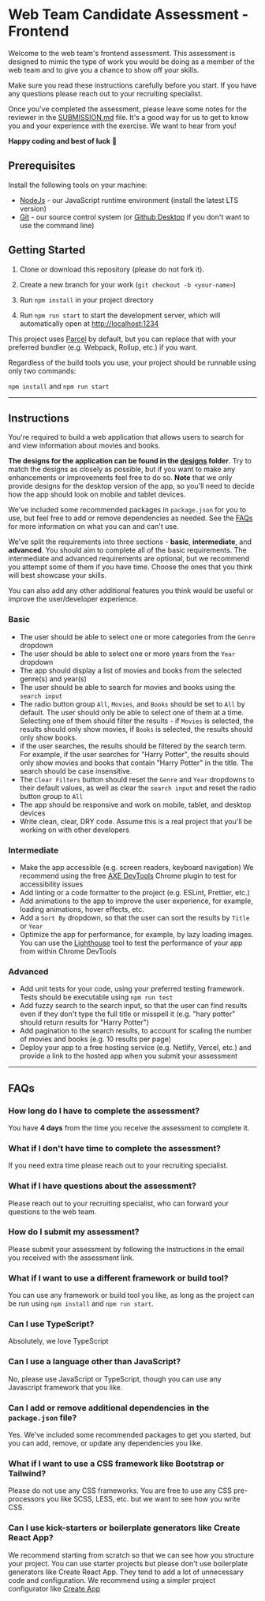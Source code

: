 # Web Team Candidate Assessment - Frontend

Welcome to the web team's frontend assessment. This assessment is designed to mimic the type of work you would be doing as a member of the web team and to give you a chance to show off your skills.

Make sure you read these instructions carefully before you start. If you have any questions please reach out to your recruiting specialist.

Once you've completed the assessment, please leave some notes for the reviewer in the [SUBMISSION.md](SUBMISSION.md) file. It's a good way for us to get to know you and your experience with the exercise. We want to hear from you!

**Happy coding and best of luck** 🎉

## Prerequisites

Install the following tools on your machine:

- [NodeJs][node] - our JavaScript runtime environment (install the latest LTS version)
- [Git][git] - our source control system (or [Github Desktop][github-desktop] if you don't want to use the command line)

## Getting Started

1. Clone or download this repository (please do not fork it).

2. Create a new branch for your work (`git checkout -b <your-name>`)

3. Run `npm install` in your project directory

4. Run `npm run start` to start the development server, which will automatically open at [http://localhost:1234](http://localhost:1234)

This project uses [Parcel][parcel] by default, but you can replace that with your preferred bundler (e.g. Webpack, Rollup, etc.) if you want.

Regardless of the build tools you use, your project should be runnable using only two commands:

 `npm install` and `npm run start`

---

## Instructions

You're required to build a web application that allows users to search for and view information about movies and books.

**The designs for the application can be found in the [designs][designs] folder**. Try to match the designs as closely as possible, but if you want to make any enhancements or improvements feel free to do so. **Note** that we only provide designs for the desktop version of the app, so you'll need to decide how the app should look on mobile and tablet devices.

We've included some recommended packages in `package.json` for you to use, but feel free to add or remove dependencies as needed. See the [FAQs](#faqs) for more information on what you can and can't use.

We've split the requirements into three sections - **basic**, **intermediate**, and **advanced**. You should aim to complete all of the basic requirements. The intermediate and advanced requirements are optional, but we recommend you attempt some of them if you have time. Choose the ones that you think will best showcase your skills.

You can also add any other additional features you think would be useful or improve the user/developer experience.

### Basic

- The user should be able to select one or more categories from the `Genre` dropdown
- The user should be able to select one or more years from the `Year` dropdown
- The app should display a list of movies and books from the selected genre(s) and year(s)
- The user should be able to search for movies and books using the `search input`
- The radio button group `All`, `Movies`, and `Books` should be set to `All` by default. The user should only be able to select one of them at a time. Selecting one of them should filter the results - if `Movies` is selected, the results should only show movies, if `Books` is selected, the results should only show books.
- if the user searches, the results should be filtered by the search term. For example, if the user searches for "Harry Potter", the results should only show movies and books that contain "Harry Potter" in the title. The search should be case insensitive.
- The `Clear Filters` button should reset the `Genre` and `Year` dropdowns to their default values, as well as clear the `search input` and reset the radio button group to `All`
- The app should be responsive and work on mobile, tablet, and desktop devices
- Write clean, clear, DRY code. Assume this is a real project that you'll be working on with other developers

### Intermediate

- Make the app accessible (e.g. screen readers, keyboard navigation) We recommend using the free [AXE DevTools][axe] Chrome plugin to test for accessibility issues
- Add linting or a code formatter to the project (e.g. ESLint, Prettier, etc.)
- Add animations to the app to improve the user experience, for example, loading animations, hover effects, etc.
- Add a `Sort By` dropdown, so that the user can sort the results by `Title` or `Year`
- Optimize the app for performance, for example, by lazy loading images. You can use the [Lighthouse][lighthouse] tool to test the performance of your app from within Chrome DevTools

### Advanced

- Add unit tests for your code, using your preferred testing framework. Tests should be executable using `npm run test`
- Add fuzzy search to the search input, so that the user can find results even if they don't type the full title or misspell it (e.g. "hary potter" should return results for "Harry Potter")
- Add pagination to the search results, to account for scaling the number of movies and books (e.g. 10 results per page)
- Deploy your app to a free hosting service (e.g. Netlify, Vercel, etc.) and provide a link to the hosted app when you submit your assessment

---

## FAQs

### How long do I have to complete the assessment?

You have **4 days** from the time you receive the assessment to complete it.

### What if I don't have time to complete the assessment?

If you need extra time please reach out to your recruiting specialist.

### What if I have questions about the assessment?

Please reach out to your recruiting specialist, who can forward your questions to the web team.

### How do I submit my assessment?

Please submit your assessment by following the instructions in the email you received with the assessment link.

### What if I want to use a different framework or build tool?

You can use any framework or build tool you like, as long as the project can be run using `npm install` and `npm run start`.

### Can I use TypeScript?

Absolutely, we love TypeScript

### Can I use a language other than JavaScript?

No, please use JavaScript or TypeScript, though you can use any Javascript framework that you like.

### Can I add or remove additional dependencies in the `package.json` file?

Yes. We've included some recommended packages to get you started, but you can add, remove, or update any dependencies you like.

### What if I want to use a CSS framework like Bootstrap or Tailwind?

Please do not use any CSS frameworks. You are free to use any CSS pre-processors you like SCSS, LESS, etc. but we want to see how you write CSS.

### Can I use kick-starters or boilerplate generators like Create React App?

We recommend starting from scratch so that we can see how you structure your project. You can use starter projects but please don't use boilerplate generators like Create React App. They tend to add a lot of unnecessary code and configuration. We recommend using a simpler project configurator like [Create App][configurator]

<!-- links -->
[node]: https://nodejs.org/en/download
[parcel]: https://parceljs.org
[git]: https://git-scm.com/downloads
[axe]: https://chrome.google.com/webstore/detail/axe-devtools-web-accessib/lhdoppojpmngadmnindnejefpokejbdd
[configurator]: https://createapp.dev/
[github-desktop]:  https://desktop.github.com/
[lighthouse]: [https://developer.chrome.com/docs/lighthouse/overview/]
[designs]: ../designs/
